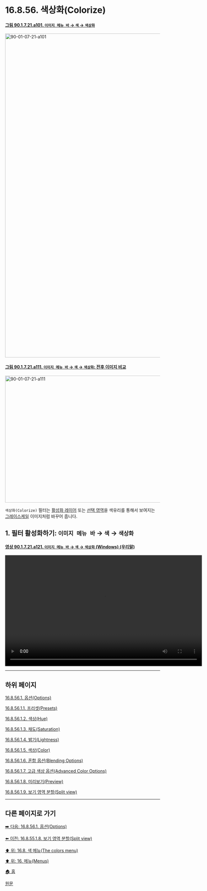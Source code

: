 # 16.8.56. 색상화(Colorize)

<a id="90-01-07-21-a101"></a>

#### [그림 90.1.7.21.a101. `이미지 메뉴 바` → `색` → `색상화`](./90-01-07-21-colorize.md#90-01-07-21-a101)
<img width="989" height="1052" alt="90-01-07-21-a101" src="https://github.com/user-attachments/assets/cd8a0fb3-9c1e-4ef1-a915-b17f86fa9010" />

<a id="90-01-07-21-a111"></a>

#### [그림 90.1.7.21.a111. `이미지 메뉴 바` → `색` → `색상화`: 전후 이미지 비교](./90-01-07-21-colorize.md#90-01-07-21-a111)
<img width="640" height="412" alt="90-01-07-21-a111" src="https://github.com/user-attachments/assets/fec8768f-4a17-4670-a8d3-0d82d121aef3" />

`색상화(Colorize)` 필터는 [활성화 레이어](./19-glossaryx-active_layer.md) 또는 [선택 영역](./19-glossaryx-selection.md)을 색유리를 통해서 보여지는 [그레이스케일](./19-glossaryx-color_mode_grayscale.md) 이미지처럼 바꾸어 줍니다.

<a id="16-08-56-s1"></a>

## 1. 필터 활성화하기: `이미지 메뉴 바` → `색` → `색상화`

<a id="90-01-07-21-a121"></a>

#### [영상 90.1.7.21.a121. `이미지 메뉴 바` → `색` → `색상화` (Windows) (우리말)](./90-01-07-21-colorize.md#90-01-07-21-a121)
<video controls="controls" width="640" height="360" src="https://github.com/user-attachments/assets/7d1f4cd8-7b78-48bb-9a0d-cdf5ce0e2a00"></video>

***

## 하위 페이지

[16.8.56.1. 옵션(Options)](./16-08-56-01-00-options.md)

[16.8.56.1.1. 프리셋(Presets)](./16-08-56-01-01-presets.md)

[16.8.56.1.2. 색상(Hue)](./16-08-56-01-02-hue.md)

[16.8.56.1.3. 채도(Saturation)](./16-08-56-01-03-saturation.md)

[16.8.56.1.4. 밝기(Lightness)](./16-08-56-01-04-lightness.md)

[16.8.56.1.5. 색상(Color)](./16-08-56-01-05-color.md)

[16.8.56.1.6. 혼합 옵션(Blending Options)](./16-08-56-01-06-blending_options.md)

[16.8.56.1.7. 고급 색상 옵션(Advanced Color Options)](./16-08-56-01-07-advanced_color_options.md)

[16.8.56.1.8. 미리보기(Preview)](./16-08-56-01-08-preview.md)

[16.8.56.1.9. 보기 영역 분할(Split view)](./16-08-56-01-09-split_view.md)

***

## 다른 페이지로 가기

[➡️ 다음: 16.8.56.1. 옵션(Options)](./16-08-56-01-00-options.md)

[⬅️ 이전: 16.8.55.1.8. 보기 영역 분할(Split view)](./16-08-55-01-08-split_view.md)

[⬆️ 위: 16.8. 색 메뉴(The colors menu)](./16-08-00-the-colors-menu.md)

[⬆️ 위: 16. 메뉴(Menus)](./16-00-menus.md)

[🏠 홈](./00-home.md)

[원문](https://docs.gimp.org/2.10/ko/gimp-tool-colorize.html)